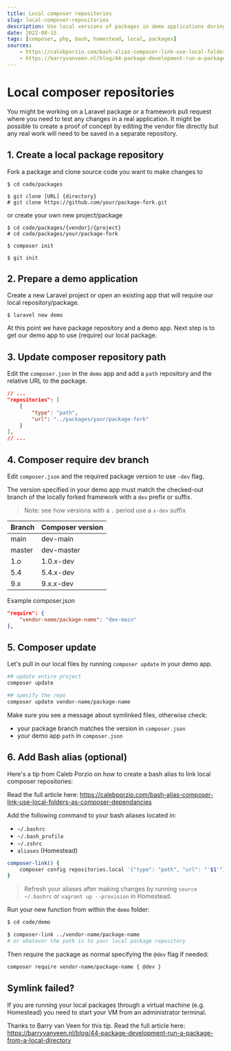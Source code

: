 ```yaml
---
title: Local composer repositories
slug: local-composer-repositories
description: Use local versions of packages in demo applications during development.
date: 2022-08-15
tags: [composer, php, bash, homestead, local, packages]
sources:
    - https://calebporzio.com/bash-alias-composer-link-use-local-folders-as-composer-dependancies
    - https://barryvanveen.nl/blog/44-package-development-run-a-package-from-a-local-directory
---
```


# Local composer repositories

You might be working on a Laravel package or a framework pull request where you need to test any changes in a real application.
It might be possible to create a proof of concept by editing the vendor file directly but any real work will need to be saved in a separate repository.

## 1. Create a local package repository
Fork a package and clone source code you want to make changes to
```
$ cd code/packages

$ git clone [URL] {directory}
# git clone https://github.com/your/package-fork.git
```

or create your own new project/package
```
$ cd code/packages/{vendor}/{project}
# cd code/packages/your/package-fork

$ composer init

$ git init
```

## 2. Prepare a demo application
Create a new Laravel project or open an existing app that will require our local repository/package.
```
$ laravel new demo
```

At this point we have package repository and a demo app. Next step is to get our demo app to use (require) our local package.

## 3. Update composer repository path
Edit the `composer.json` in the `demo` app and add a `path` repository and the relative URL to the package.

```json
// ...
"repositories": [
    {
        "type": "path",
        "url": "../packages/your/package-fork"
    }
],
// ...
```

## 4. Composer require dev branch
Edit `composer.json` and the required package version to use `-dev` flag.

The version specified in your demo app must match the checked-out branch of the locally forked framework with a `dev` prefix or suffix.

> Note: see how versions with a `.` period use a `x-dev` suffix

| Branch | Composer version |
|---------|---------|
| main | dev-main   |
| master | dev-master   |
| 1.o | 1.0.x-dev   |
| 5.4 | 5.4.x-dev   |
| 9.x | 9.x.x-dev   |

Example composer.json
```json
"require": {
    "vendor-name/package-name": "dev-main"
},
```

## 5. Composer update
Let's pull in our local files by running `composer update` in your demo app.

```bash
## update entire project
composer update

## specify the repo
composer update vendor-name/package-name
```

Make sure you see a message about symlinked files, otherwise check:
- your package branch matches the version in `composer.json`
- your demo app `path` in `composer.json`

## 6. Add Bash alias (optional)

Here's a tip from Caleb Porzio on how to create a bash alias to link local composer repositories:

Read the full article here: https://calebporzio.com/bash-alias-composer-link-use-local-folders-as-composer-dependancies

Add the following command to your bash aliases located in:
- `~/.bashrc`
- `~/.bash_profile`
- `~/.zshrc`
- `aliases` (Homestead)

```bash
composer-link() {
    composer config repositories.local '{"type": "path", "url": "'$1'"}' --file composer.json
}
```

> Refresh your aliases after making changes by running `source ~/.bashrc` or `vagrant up --provision` in Homestead.


Run your new function from within the `demo` folder:
```bash
$ cd code/demo

$ composer-link ../vendor-name/package-name
# or whatever the path is to your local package repository
```

Then require the package as normal specifying the `@dev` flag if needed:
```bash
composer require vendor-name/package-name { @dev }
```

## Symlink failed?
If you are running your local packages through a virtual machine (e.g. Homestead) you need to start your VM from an administrator terminal.

Thanks to Barry van Veen for this tip. Read the full article here: https://barryvanveen.nl/blog/44-package-development-run-a-package-from-a-local-directory